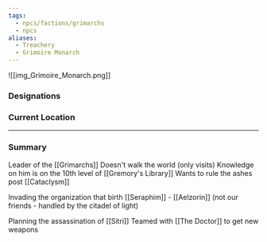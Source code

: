 ```yaml
---
tags:
  - npcs/factions/grimarchs
  - npcs
aliases:
  - Treachery
  - Grimoire Monarch
---
```

![[img_Grimoire_Monarch.png]]
### Designations


### Current Location


___
### Summary
Leader of the [[Grimarchs]]
Doesn't walk the world (only visits)
Knowledge on him is on the 10th level of [[Gremory's Library]]
Wants to rule the ashes post [[Cataclysm]]

Invading the organization that birth [[Seraphim]] - [[Aelzorin]] (not our friends - handled by the citadel of light)

Planning the assassination of [[Sitri]]
Teamed with [[The Doctor]] to get new weapons 
